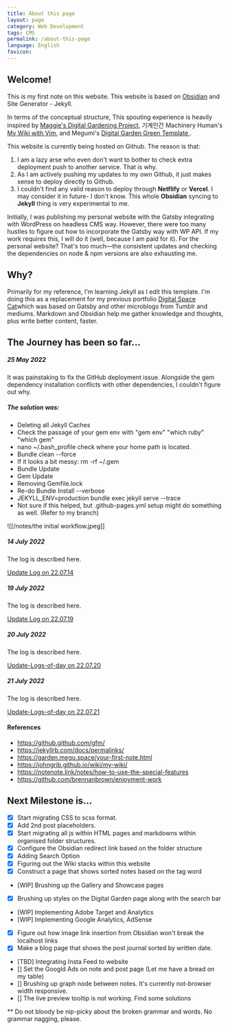 ```yaml
---
title: About this page
layout: page
category: Web Development
tags: CMS
permalink: /about-this-page
language: English
favicon: 
---
```


## Welcome!
This is my first note on this website. This website is based on <a href="https://help.obsidian.md/How+to/Internal+link" target="_blank">Obsidian</a> and Site Generator - Jekyll</a>. 

In terms of the conceptual structure, This spouting experience is heavily inspired by <a href="https://github.com/MaggieAppleton/digital-gardeners" class="external-link" target="_blank">Maggie's Digital Gardening Project</a>, 기계인간 Machinery Human's <a href="https://johngrib.github.io/wiki/my-wiki/" class="external-link" target="_blank">My Wiki with Vim</a>, and Megumi's <a class="external-link"
		href="https://garden.megu.space/" target="_blank">Digital Garden Green Template </a>. 

This website is currently being hosted on Github. The reason is that: 

1. I am a lazy arse who even don't want to bother to check extra deployment push to another service. That is why. 
2. As I am actively pushing my updates to my own Github, it just makes sense to deploy directly to Github. 
3. I couldn't find any valid reason to deploy through **Netflify** or **Vercel**. I may consider it in future- I don't know. This whole **Obsidian** syncing to **Jekyll** thing is very experimental to me. 

Initially, I was publishing my personal website with the Gatsby integrating with WordPress on headless CMS way. However, there were too many hustles to figure out how to incorporate the Gatsby way with WP API. If my work requires this, I will do it (well, because I am paid for it). For the personal website? That's too much—the consistent updates and checking the dependencies on node & npm versions are also exhausting me. 

## Why?
Primarily for my reference, I'm learning Jekyll as I edit this template. I'm doing this as a
replacement for my previous portfolio <a href="https://spacecat.surge.sh" target="_blank">Digital Space Cat</a>which was based on Gatsby and other microblogs from Tumblr and mediums. Markdown and Obsidian help me gather knowledge and thoughts, plus write better content, faster.


## The Journey has been so far...

##### 25 May 2022

It was painstaking to fix the GitHub deployment issue. Alongside the gem dependency installation conflicts with other dependencies, I couldn't figure out why. 

##### The solution was: 

- Deleting all Jekyll Caches
- Check the passage of your gem env with "gem env" "which ruby" "which gem"
- nano  ~/.bash_profile check where your home path is located. 
- Bundle clean --force
- If it looks a bit messy: rm -rf ~/.gem
- Bundle Update
- Gem Update
- Removing Gemfile.lock
- Re-do Bundle Install --verbose
- JEKYLL_ENV=production bundle exec jekyll serve --trace
- Not sure if this helped, but .github-pages.yml setup might do something as well. (Refer to my branch)

![[/notes/the initial workflow.jpeg]]


##### 14 July 2022

The log is described here. 

[Update Log on 22.07.14](/posts/Update-Logs-of-day.22.07.14)


##### 19 July 2022

The log is described here. 

[Update Log on 22.07.19](</posts/Update-Logs-of-day.22.07.19>)


##### 20 July 2022

The log is described here. 

[Update-Logs-of-day on 22.07.20](</posts/Update-Logs-of-day.22.07.20>)


##### 21 July 2022

The log is described here. 

[Update-Logs-of-day on 22.07.21](</posts/tag-manager-installation-and-day-log>)



#### References 

- https://github.github.com/gfm/
- https://jekyllrb.com/docs/permalinks/
- https://garden.megu.space/your-first-note.html
- https://johngrib.github.io/wiki/my-wiki/
- https://notenote.link/notes/how-to-use-the-special-features
- https://github.com/brennanbrown/enjoyment-work 


## Next Milestone is...
- [x] Start migrating CSS to scss format.
- [x] Add 2nd post placeholders.
- [x] Start migrating all js within HTML pages and markdowns within organised folder structures.
- [x] Configure the Obsidian redirect link based on the folder structure
- [x] Adding Search Option
- [x] Figuring out the Wiki stacks within this website
- [x] Construct a page that shows sorted notes based on the tag word
- [WIP] Brushing up the Gallery and Showcase pages
- [x] Brushing up styles on the Digital Garden page along with the search bar
- [WIP] Implementing Adobe Target and Analytics
- [WIP] Implementing Google Analytics, AdSense
- [x] Figure out how image link insertion from Obsidian won't break the localhost links
- [x] Make a blog page that shows the post journal sorted by written date.
- [TBD] Integrating Insta Feed to website
- [] Set the Googld Ads on note and post page (Let me have a bread on my table)
- [] Brushing up graph node between notes. It's currently not-browser width responsive. 
- [] The live preview tooltip is not working. Find some solutions


** Do not bloody be nip-picky about the broken grammar and words. No grammar nagging, please. 